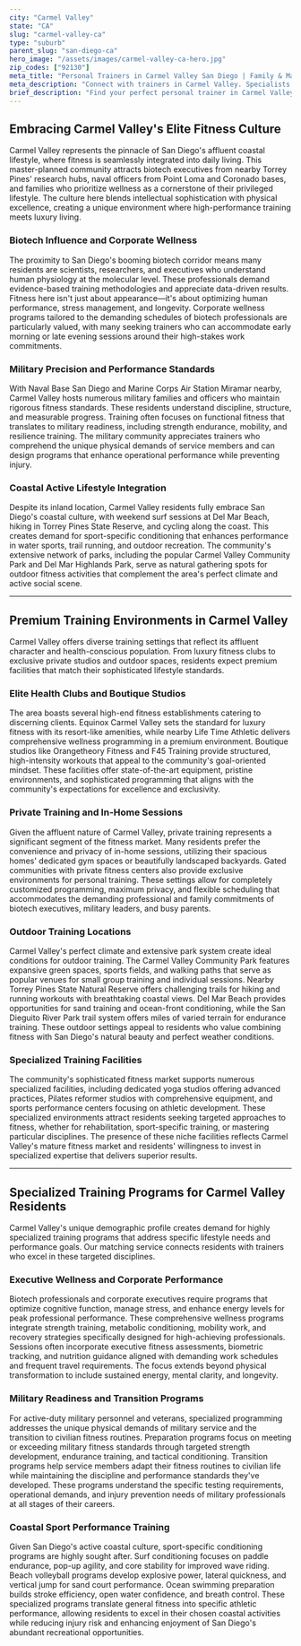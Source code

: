 ```yaml
---
city: "Carmel Valley"
state: "CA"
slug: "carmel-valley-ca"
type: "suburb"
parent_slug: "san-diego-ca"
hero_image: "/assets/images/carmel-valley-ca-hero.jpg"
zip_codes: ["92130"]
meta_title: "Personal Trainers in Carmel Valley San Diego | Family & Master-Planned Fitness"
meta_description: "Connect with trainers in Carmel Valley. Specialists in master-planned community amenities, family fitness, and stress management."
brief_description: "Find your perfect personal trainer in Carmel Valley, CA, where elite fitness meets coastal luxury. Our expert matching service connects you with certified professionals who understand the unique demands of San Diego's biotech executives, military personnel, and active families. Whether you need high-performance training for beach sports, corporate wellness programming, or private in-home sessions, we deliver personalized matches to help you achieve peak physical condition. Serving the affluent coastal community with discretion and excellence, we're your premier solution for transformative fitness results in San Diego's most sought-after neighborhoods."
---
```

## Embracing Carmel Valley's Elite Fitness Culture

Carmel Valley represents the pinnacle of San Diego's affluent coastal lifestyle, where fitness is seamlessly integrated into daily living. This master-planned community attracts biotech executives from nearby Torrey Pines' research hubs, naval officers from Point Loma and Coronado bases, and families who prioritize wellness as a cornerstone of their privileged lifestyle. The culture here blends intellectual sophistication with physical excellence, creating a unique environment where high-performance training meets luxury living.

### Biotech Influence and Corporate Wellness

The proximity to San Diego's booming biotech corridor means many residents are scientists, researchers, and executives who understand human physiology at the molecular level. These professionals demand evidence-based training methodologies and appreciate data-driven results. Fitness here isn't just about appearance—it's about optimizing human performance, stress management, and longevity. Corporate wellness programs tailored to the demanding schedules of biotech professionals are particularly valued, with many seeking trainers who can accommodate early morning or late evening sessions around their high-stakes work commitments.

### Military Precision and Performance Standards

With Naval Base San Diego and Marine Corps Air Station Miramar nearby, Carmel Valley hosts numerous military families and officers who maintain rigorous fitness standards. These residents understand discipline, structure, and measurable progress. Training often focuses on functional fitness that translates to military readiness, including strength endurance, mobility, and resilience training. The military community appreciates trainers who comprehend the unique physical demands of service members and can design programs that enhance operational performance while preventing injury.

### Coastal Active Lifestyle Integration

Despite its inland location, Carmel Valley residents fully embrace San Diego's coastal culture, with weekend surf sessions at Del Mar Beach, hiking in Torrey Pines State Reserve, and cycling along the coast. This creates demand for sport-specific conditioning that enhances performance in water sports, trail running, and outdoor recreation. The community's extensive network of parks, including the popular Carmel Valley Community Park and Del Mar Highlands Park, serve as natural gathering spots for outdoor fitness activities that complement the area's perfect climate and active social scene.

---

## Premium Training Environments in Carmel Valley

Carmel Valley offers diverse training settings that reflect its affluent character and health-conscious population. From luxury fitness clubs to exclusive private studios and outdoor spaces, residents expect premium facilities that match their sophisticated lifestyle standards.

### Elite Health Clubs and Boutique Studios

The area boasts several high-end fitness establishments catering to discerning clients. Equinox Carmel Valley sets the standard for luxury fitness with its resort-like amenities, while nearby Life Time Athletic delivers comprehensive wellness programming in a premium environment. Boutique studios like Orangetheory Fitness and F45 Training provide structured, high-intensity workouts that appeal to the community's goal-oriented mindset. These facilities offer state-of-the-art equipment, pristine environments, and sophisticated programming that aligns with the community's expectations for excellence and exclusivity.

### Private Training and In-Home Sessions

Given the affluent nature of Carmel Valley, private training represents a significant segment of the fitness market. Many residents prefer the convenience and privacy of in-home sessions, utilizing their spacious homes' dedicated gym spaces or beautifully landscaped backyards. Gated communities with private fitness centers also provide exclusive environments for personal training. These settings allow for completely customized programming, maximum privacy, and flexible scheduling that accommodates the demanding professional and family commitments of biotech executives, military leaders, and busy parents.

### Outdoor Training Locations

Carmel Valley's perfect climate and extensive park system create ideal conditions for outdoor training. The Carmel Valley Community Park features expansive green spaces, sports fields, and walking paths that serve as popular venues for small group training and individual sessions. Nearby Torrey Pines State Natural Reserve offers challenging trails for hiking and running workouts with breathtaking coastal views. Del Mar Beach provides opportunities for sand training and ocean-front conditioning, while the San Dieguito River Park trail system offers miles of varied terrain for endurance training. These outdoor settings appeal to residents who value combining fitness with San Diego's natural beauty and perfect weather conditions.

### Specialized Training Facilities

The community's sophisticated fitness market supports numerous specialized facilities, including dedicated yoga studios offering advanced practices, Pilates reformer studios with comprehensive equipment, and sports performance centers focusing on athletic development. These specialized environments attract residents seeking targeted approaches to fitness, whether for rehabilitation, sport-specific training, or mastering particular disciplines. The presence of these niche facilities reflects Carmel Valley's mature fitness market and residents' willingness to invest in specialized expertise that delivers superior results.

---

## Specialized Training Programs for Carmel Valley Residents

Carmel Valley's unique demographic profile creates demand for highly specialized training programs that address specific lifestyle needs and performance goals. Our matching service connects residents with trainers who excel in these targeted disciplines.

### Executive Wellness and Corporate Performance

Biotech professionals and corporate executives require programs that optimize cognitive function, manage stress, and enhance energy levels for peak professional performance. These comprehensive wellness programs integrate strength training, metabolic conditioning, mobility work, and recovery strategies specifically designed for high-achieving professionals. Sessions often incorporate executive fitness assessments, biometric tracking, and nutrition guidance aligned with demanding work schedules and frequent travel requirements. The focus extends beyond physical transformation to include sustained energy, mental clarity, and longevity.

### Military Readiness and Transition Programs

For active-duty military personnel and veterans, specialized programming addresses the unique physical demands of military service and the transition to civilian fitness routines. Preparation programs focus on meeting or exceeding military fitness standards through targeted strength development, endurance training, and tactical conditioning. Transition programs help service members adapt their fitness routines to civilian life while maintaining the discipline and performance standards they've developed. These programs understand the specific testing requirements, operational demands, and injury prevention needs of military professionals at all stages of their careers.

### Coastal Sport Performance Training

Given San Diego's active coastal culture, sport-specific conditioning programs are highly sought after. Surf conditioning focuses on paddle endurance, pop-up agility, and core stability for improved wave riding. Beach volleyball programs develop explosive power, lateral quickness, and vertical jump for sand court performance. Ocean swimming preparation builds stroke efficiency, open water confidence, and breath control. These specialized programs translate general fitness into specific athletic performance, allowing residents to excel in their chosen coastal activities while reducing injury risk and enhancing enjoyment of San Diego's abundant recreational opportunities.